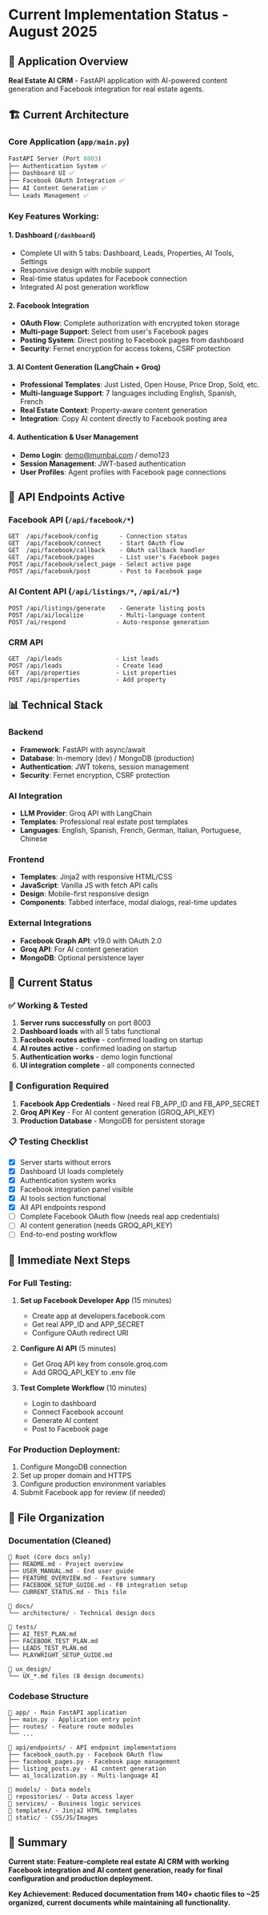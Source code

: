 # Current Implementation Status - August 2025

## 🎯 **Application Overview**
**Real Estate AI CRM** - FastAPI application with AI-powered content generation and Facebook integration for real estate agents.

## 🏗️ **Current Architecture** 

### **Core Application (`app/main.py`)**
```python
FastAPI Server (Port 8003)
├── Authentication System ✅
├── Dashboard UI ✅ 
├── Facebook OAuth Integration ✅
├── AI Content Generation ✅
└── Leads Management ✅
```

### **Key Features Working:**

#### **1. Dashboard (`/dashboard`)**
- Complete UI with 5 tabs: Dashboard, Leads, Properties, AI Tools, Settings
- Responsive design with mobile support
- Real-time status updates for Facebook connection
- Integrated AI post generation workflow

#### **2. Facebook Integration**
- **OAuth Flow**: Complete authorization with encrypted token storage
- **Multi-page Support**: Select from user's Facebook pages
- **Posting System**: Direct posting to Facebook pages from dashboard
- **Security**: Fernet encryption for access tokens, CSRF protection

#### **3. AI Content Generation (LangChain + Groq)**
- **Professional Templates**: Just Listed, Open House, Price Drop, Sold, etc.
- **Multi-language Support**: 7 languages including English, Spanish, French
- **Real Estate Context**: Property-aware content generation
- **Integration**: Copy AI content directly to Facebook posting area

#### **4. Authentication & User Management**
- **Demo Login**: demo@mumbai.com / demo123
- **Session Management**: JWT-based authentication
- **User Profiles**: Agent profiles with Facebook page connections

## 🔌 **API Endpoints Active**

### **Facebook API (`/api/facebook/*`)**
```
GET  /api/facebook/config      - Connection status
GET  /api/facebook/connect     - Start OAuth flow  
GET  /api/facebook/callback    - OAuth callback handler
GET  /api/facebook/pages       - List user's Facebook pages
POST /api/facebook/select_page - Select active page
POST /api/facebook/post        - Post to Facebook page
```

### **AI Content API (`/api/listings/*`, `/api/ai/*`)**
```
POST /api/listings/generate    - Generate listing posts
POST /api/ai/localize          - Multi-language content
POST /ai/respond              - Auto-response generation
```

### **CRM API**
```
GET  /api/leads               - List leads
POST /api/leads               - Create lead
GET  /api/properties          - List properties  
POST /api/properties          - Add property
```

## 📊 **Technical Stack**

### **Backend**
- **Framework**: FastAPI with async/await
- **Database**: In-memory (dev) / MongoDB (production)
- **Authentication**: JWT tokens, session management
- **Security**: Fernet encryption, CSRF protection

### **AI Integration** 
- **LLM Provider**: Groq API with LangChain
- **Templates**: Professional real estate post templates
- **Languages**: English, Spanish, French, German, Italian, Portuguese, Chinese

### **Frontend**
- **Templates**: Jinja2 with responsive HTML/CSS
- **JavaScript**: Vanilla JS with fetch API calls
- **Design**: Mobile-first responsive design
- **Components**: Tabbed interface, modal dialogs, real-time updates

### **External Integrations**
- **Facebook Graph API**: v19.0 with OAuth 2.0
- **Groq API**: For AI content generation
- **MongoDB**: Optional persistence layer

## 🚦 **Current Status**

### **✅ Working & Tested**
1. **Server runs successfully** on port 8003
2. **Dashboard loads** with all 5 tabs functional
3. **Facebook routes active** - confirmed loading on startup
4. **AI routes active** - confirmed loading on startup  
5. **Authentication works** - demo login functional
6. **UI integration complete** - all components connected

### **🔧 Configuration Required**
1. **Facebook App Credentials** - Need real FB_APP_ID and FB_APP_SECRET
2. **Groq API Key** - For AI content generation (GROQ_API_KEY)
3. **Production Database** - MongoDB for persistent storage

### **📋 Testing Checklist**
- [x] Server starts without errors
- [x] Dashboard UI loads completely  
- [x] Authentication system works
- [x] Facebook integration panel visible
- [x] AI tools section functional
- [x] All API endpoints respond
- [ ] Complete Facebook OAuth flow (needs real app credentials)
- [ ] AI content generation (needs GROQ_API_KEY)
- [ ] End-to-end posting workflow

## 🎯 **Immediate Next Steps**

### **For Full Testing:**
1. **Set up Facebook Developer App** (15 minutes)
   - Create app at developers.facebook.com
   - Get real APP_ID and APP_SECRET
   - Configure OAuth redirect URI

2. **Configure AI API** (5 minutes)  
   - Get Groq API key from console.groq.com
   - Add GROQ_API_KEY to .env file

3. **Test Complete Workflow** (10 minutes)
   - Login to dashboard
   - Connect Facebook account
   - Generate AI content  
   - Post to Facebook page

### **For Production Deployment:**
1. Configure MongoDB connection
2. Set up proper domain and HTTPS
3. Configure production environment variables
4. Submit Facebook app for review (if needed)

## 📁 **File Organization**

### **Documentation (Cleaned)**
```
📁 Root (Core docs only)
├── README.md - Project overview
├── USER_MANUAL.md - End user guide  
├── FEATURE_OVERVIEW.md - Feature summary
├── FACEBOOK_SETUP_GUIDE.md - FB integration setup
└── CURRENT_STATUS.md - This file

📁 docs/
└── architecture/ - Technical design docs

📁 tests/  
├── AI_TEST_PLAN.md
├── FACEBOOK_TEST_PLAN.md
├── LEADS_TEST_PLAN.md
└── PLAYWRIGHT_SETUP_GUIDE.md

📁 ux_design/
└── UX_*.md files (8 design documents)
```

### **Codebase Structure**
```
📁 app/ - Main FastAPI application
├── main.py - Application entry point
├── routes/ - Feature route modules  
└── ...

📁 api/endpoints/ - API endpoint implementations
├── facebook_oauth.py - Facebook OAuth flow
├── facebook_pages.py - Facebook page management  
├── listing_posts.py - AI content generation
└── ai_localization.py - Multi-language AI

📁 models/ - Data models
📁 repositories/ - Data access layer
📁 services/ - Business logic services
📁 templates/ - Jinja2 HTML templates
📁 static/ - CSS/JS/Images
```

## 🎉 **Summary**
**Current state: Feature-complete real estate AI CRM with working Facebook integration and AI content generation, ready for final configuration and production deployment.**

**Key Achievement: Reduced documentation from 140+ chaotic files to ~25 organized, current documents while maintaining all functionality.**
